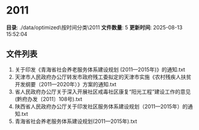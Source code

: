 # 2011

**目录**: ./data/optimized\按时间分类\2011
**文件数量**: 5
**更新时间**: 2025-08-13 15:52:04

## 文件列表

1. 关于印发《青海省社会养老服务体系建设规划 (2011—2015年)》的通知.txt
2. 天津市人民政府办公厅转发市政府残工委拟定的天津市实施《农村残疾人扶贫开发纲要（2011—2020年）》方案的通知.txt
3. 省人民政府办公厅关于深入开展社区戒毒社区康复“阳光工程”建设工作的意见(黔府办发〔2011〕108号).txt
4. 陕西省人民政府办公厅关于印发社区服务体系建设规划（2011—2015年）的通知.txt
5. 青海省社会养老服务体系建设规划(2011—2015年).txt
